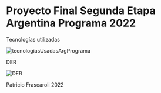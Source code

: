 # Proyecto Final Segunda Etapa Argentina Programa 2022

Tecnologías utilizadas

![tecnologiasUsadasArgPrograma](https://user-images.githubusercontent.com/112643146/202797570-d7fce8be-5aa2-40dc-aa69-bc67dd281738.png)

DER

![DER](https://user-images.githubusercontent.com/112643146/202200993-5ee32e03-e804-4b40-8a4d-c5a5323cc927.png)

Patricio Frascaroli 2022

